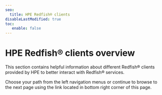 ```yaml
---
seo:
  title: HPE Redfish® clients
disableLastModified: true
toc:
   enable: false
---
```


# HPE Redfish® clients overview

This section contains helpful information about different Redfish® clients provided by HPE to better interact with Redfish® services.

Choose your path from the left navigation menus or continue to browse to the next page using the link located in bottom right corner of this page.
